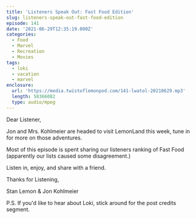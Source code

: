 ```yaml
---
title: 'Listeners Speak Out: Fast Food Edition'
slug: listeners-speak-out-fast-food-edition
episode: 141
date: '2021-06-29T12:35:19.000Z'
categories:
  - Food
  - Marvel
  - Recreation
  - Movies
tags:
  - loki
  - vacation
  - marvel
enclosure:
  url: 'https://media.twistoflemonpod.com/141-lwatol-20210629.mp3'
  length: 58366082
  type: audio/mpeg
---
```


Dear Listener,

Jon and Mrs. Kohlmeier are headed to visit LemonLand this week, tune in for more on those adventures.

Most of this episode is spent sharing our listeners ranking of Fast Food (apparently our lists caused some disagreement.)

Listen in, enjoy, and share with a friend.

Thanks for Listening,

Stan Lemon & Jon Kohlmeier

P.S. If you'd like to hear about Loki, stick around for the post credits segment.
